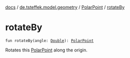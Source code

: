 [docs](../../index.md) / [de.tsteffek.model.geometry](../index.md) / [PolarPoint](index.md) / [rotateBy](./rotate-by.md)

# rotateBy

`fun rotateBy(angle: `[`Double`](https://kotlinlang.org/api/latest/jvm/stdlib/kotlin/-double/index.html)`): `[`PolarPoint`](index.md)

Rotates this [PolarPoint](index.md) along the origin.

